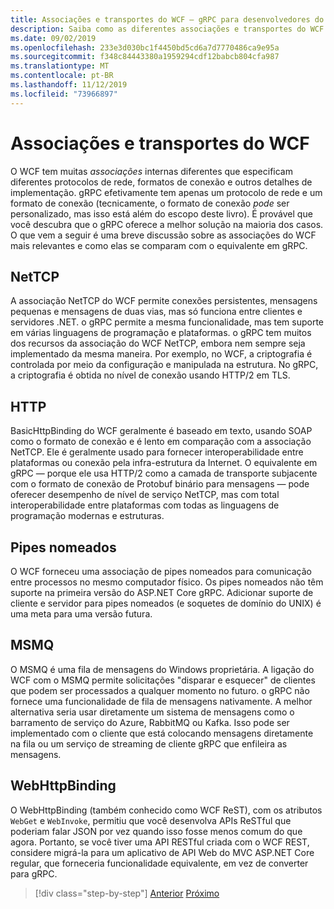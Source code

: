 ```yaml
---
title: Associações e transportes do WCF – gRPC para desenvolvedores do WCF
description: Saiba como as diferentes associações e transportes do WCF se comparam ao gRPC.
ms.date: 09/02/2019
ms.openlocfilehash: 233e3d030bc1f4450bd5cd6a7d7770486ca9e95a
ms.sourcegitcommit: f348c84443380a1959294cdf12babcb804cfa987
ms.translationtype: MT
ms.contentlocale: pt-BR
ms.lasthandoff: 11/12/2019
ms.locfileid: "73966897"
---
```

# <a name="wcf-bindings-and-transports"></a>Associações e transportes do WCF

O WCF tem muitas *associações* internas diferentes que especificam diferentes protocolos de rede, formatos de conexão e outros detalhes de implementação. gRPC efetivamente tem apenas um protocolo de rede e um formato de conexão (tecnicamente, o formato de conexão *pode* ser personalizado, mas isso está além do escopo deste livro). É provável que você descubra que o gRPC oferece a melhor solução na maioria dos casos. O que vem a seguir é uma breve discussão sobre as associações do WCF mais relevantes e como elas se comparam com o equivalente em gRPC.

## <a name="nettcp"></a>NetTCP

A associação NetTCP do WCF permite conexões persistentes, mensagens pequenas e mensagens de duas vias, mas só funciona entre clientes e servidores .NET. o gRPC permite a mesma funcionalidade, mas tem suporte em várias linguagens de programação e plataformas. o gRPC tem muitos dos recursos da associação do WCF NetTCP, embora nem sempre seja implementado da mesma maneira. Por exemplo, no WCF, a criptografia é controlada por meio da configuração e manipulada na estrutura. No gRPC, a criptografia é obtida no nível de conexão usando HTTP/2 em TLS.

## <a name="http"></a>HTTP

BasicHttpBinding do WCF geralmente é baseado em texto, usando SOAP como o formato de conexão e é lento em comparação com a associação NetTCP. Ele é geralmente usado para fornecer interoperabilidade entre plataformas ou conexão pela infra-estrutura da Internet. O equivalente em gRPC — porque ele usa HTTP/2 como a camada de transporte subjacente com o formato de conexão de Protobuf binário para mensagens — pode oferecer desempenho de nível de serviço NetTCP, mas com total interoperabilidade entre plataformas com todas as linguagens de programação modernas e estruturas.

## <a name="named-pipes"></a>Pipes nomeados

O WCF forneceu uma associação de pipes nomeados para comunicação entre processos no mesmo computador físico. Os pipes nomeados não têm suporte na primeira versão do ASP.NET Core gRPC. Adicionar suporte de cliente e servidor para pipes nomeados (e soquetes de domínio do UNIX) é uma meta para uma versão futura.

## <a name="msmq"></a>MSMQ

O MSMQ é uma fila de mensagens do Windows proprietária. A ligação do WCF com o MSMQ permite solicitações "disparar e esquecer" de clientes que podem ser processados a qualquer momento no futuro. o gRPC não fornece uma funcionalidade de fila de mensagens nativamente. A melhor alternativa seria usar diretamente um sistema de mensagens como o barramento de serviço do Azure, RabbitMQ ou Kafka. Isso pode ser implementado com o cliente que está colocando mensagens diretamente na fila ou um serviço de streaming de cliente gRPC que enfileira as mensagens.

## <a name="webhttpbinding"></a>WebHttpBinding

O WebHttpBinding (também conhecido como WCF ReST), com os atributos `WebGet` e `WebInvoke`, permitiu que você desenvolva APIs ReSTful que poderiam falar JSON por vez quando isso fosse menos comum do que agora. Portanto, se você tiver uma API RESTful criada com o WCF REST, considere migrá-la para um aplicativo de API Web do MVC ASP.NET Core regular, que forneceria funcionalidade equivalente, em vez de converter para gRPC.

>[!div class="step-by-step"]
>[Anterior](wcf-endpoints-grpc-methods.md)
>[Próximo](rpc-types.md)
